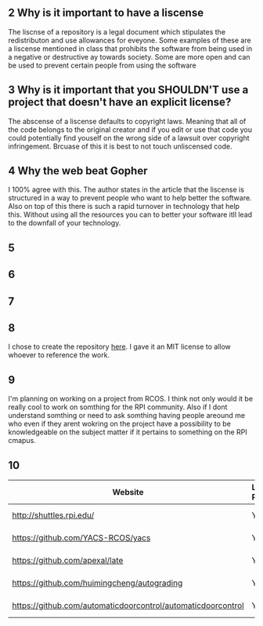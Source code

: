 ## 2 Why is it important to have a liscense  
The liscnse of a repository is a legal document which stipulates the redistributon and use allowances for eveyone. 
Some examples of these are a liscense mentioned in class that prohibits the software from being used in a negative 
or destructive ay towards society. Some are more open and can be used to prevent certain people from using the 
software

## 3 Why is it important that you SHOULDN'T use a project that doesn't have an explicit license?
The abscense of a liscense defaults to copyright laws. Meaning that all of the code belongs to the original creator
and if you edit or use that code you could potentially find youself on the wrong side of a lawsuit over copyright 
infringement. Brcuase of this it is best to not touch unliscensed code. 

## 4 Why the web beat Gopher
I 100% agree with this. The author states in the article that the liscense is structured in a way to prevent people 
who want to help better the software. Also on top of this there is such a rapid turnover in technology that help this. 
Without using all the resources you can to better your software itll lead to the downfall of your technology. 

## 5 


## 6 


## 7 


## 8 
I chose to create the repository  [here](https://github.com/geddir2/OSSLab).
I gave it  an MIT license to allow whoever to reference the work. 

## 9 
I'm planning on working on a project from RCOS. I think not only would it be really cool to work on somthing for the RPI 
community. Also if I dont understand somthing or need to ask somthing having people areound me who even if they arent wokring 
on the project have a possibility to be knowledgeable on the subject matter if it pertains to something on the RPI cmapus.  

## 10 
Website | License Present | License
---------|:----------|:-------
|http://shuttles.rpi.edu/ | Yes | MIT License https://en.wikipedia.org/wiki/MIT_License|
|https://github.com/YACS-RCOS/yacs | Yes | MIT License https://en.wikipedia.org/wiki/MIT_License|
|https://github.com/apexal/late | Yes | MIT License https://en.wikipedia.org/wiki/MIT_License|
|https://github.com/huimingcheng/autograding | Yes | MIT License https://en.wikipedia.org/wiki/MIT_License|
|https://github.com/automaticdoorcontrol/automaticdoorcontrol | Yes | MIT License https://en.wikipedia.org/wiki/MIT_License|
